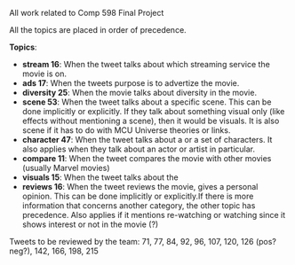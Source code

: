 All work related to Comp 598 Final Project

All the topics are placed in order of precedence.

**Topics**:
- **stream 16**: When the tweet talks about which streaming service the movie is on.
- **ads 17**: When the tweets purpose is to advertize the movie.
- **diversity 25**: When the movie talks about diversity in the movie.
- **scene 53**: When the tweet talks about a specific scene. This can be done implicitly or explicitly. If they talk about something visual only (like effects without mentioning a scene), then it would be visuals. It is also scene if it has to do with MCU Universe theories or links.
- **character 47**: When the tweet talks about a or a set of characters. It also applies when they talk about an actor or artist in particular.
- **compare 11**: When the tweet compares the movie with other movies (usually Marvel movies)
- **visuals 15**: When the tweet talks about the
- **reviews 16**: When the tweet reviews the movie, gives a personal opinion. This can be done implicitly or explicitly.If there is more information that concerns another category, the other topic has precedence. Also applies if it mentions re-watching or watching since it shows interest or not in the movie (?)

Tweets to be reviewed by the team:
71, 77, 84, 92, 96, 107, 120, 126 (pos? neg?), 142, 166, 198, 215
